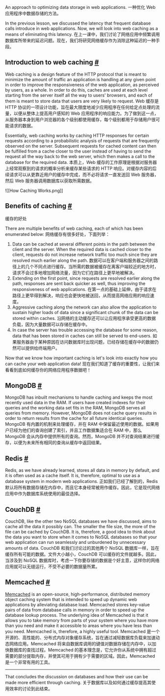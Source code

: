 An approach to optimizing data storage in web applications.
一种优化 Web 应用程序中数据存储的方法。

In the previous lesson, we discussed the latency that frequent database calls introduce in web applications. Now, we will look into web caching as a means of eliminating this latency.
在上一课中，我们讨论了网络应用中频繁调用数据库所带来的延迟问题。现在，我们将研究网络缓存作为消除这种延迟的一种手段。

## Introduction to web caching [#](https://www.educative.io/courses/web-development-a-primer/qVZjXgROYRp#Introduction-to-web-caching-)

Web caching is a design feature of the HTTP protocol that is meant to minimize the amount of traffic an application is handling at any given point in order to improve the responsiveness of the web application, as perceived by users, as a whole. In order to do this, caches are used at each level starting from the server itself all the way to users' browsers, and each of them is meant to store data that users are very likely to request.
Web 缓存是 HTTP 协议的一项设计功能，旨在最大限度地减少应用程序在任何给定点处理的流量，以便从整体上提高用户感知的 Web 应用程序的响应能力。为了做到这一点，从服务器本身到用户浏览器的各个级别都使用缓存，每个级别都用于存储用户很可能请求的数据。

Essentially, web caching works by caching HTTP responses for certain requests according to a probabilistic analysis of requests that are frequently observed on the server. Subsequent requests for cached content can then be fulfilled from a cache closer to the user instead of having to send the request all the way back to the web server, which then makes a call to the database for the required data.
本质上，Web 缓存的工作原理是根据对服务器上经常观察到的请求的概率分析来缓存某些请求的 HTTP 响应。对缓存内容的后续请求可以从更靠近用户的缓存中完成，而不必将请求一直发送回 Web 服务器，然后 Web 服务器调用数据库以获取所需数据。

![[How Caching Works.png]]
## Benefits of caching [#](https://www.educative.io/courses/web-development-a-primer/qVZjXgROYRp#Benefits-of-caching-)
缓存的好处

There are multiple benefits of web caching, each of which has been enumerated below:
网络缓存有很多好处，下面列举：

1.  Data can be cached at several different points in the path between the client and the server. When the required data is cached closer to the client, requests do not increase network traffic too much since they are resolved much earlier along the path.
数据可以在客户端和服务器之间的路径上的几个不同点进行缓存。当所需的数据被缓存在离客户端较近的地方时，请求不会过多地增加网络流量，因为它们在路径上更早地被解决。
2.  Extending on the first point, since requests are resolved earlier along the path, responses are sent back quicker as well, thus improving the responsiveness of web applications.
在第一点的基础上延伸，由于请求在路径上更早得到解决，响应也会更快地被送回，从而提高网络应用的响应速度。
3.  Aggressive caching along the network can also allow the application to sustain higher loads of data since a significant chunk of the data can be stored within caches.
沿网络的主动缓存还可以让应用程序承受更高的数据负载，因为大量数据可以存储在缓存中。
4.  In case the server has trouble accessing the database for some reason, data that has been stored in caches can still be served to end-users.
如果服务器由于某种原因在访问数据库时出现问题，已经存储在缓存中的数据仍然可以提供给终端用户。

Now that we know how important caching is let's look into exactly how you can cache your web application data!
现在我们知道了缓存的重要性，让我们来看看到底如何缓存你的网络应用程序数据吧！

## MongoDB [#](https://www.educative.io/courses/web-development-a-primer/qVZjXgROYRp#MongoDB)

MongoDB has inbuilt mechanisms to handle caching and keeps the most recently used data in the RAM. If users have created indexes for their queries and the working data set fits in the RAM, MongoDB serves all queries from memory. However, MongoDB does not cache query results in order to return results from the cache for all future identical queries.
MongoDB 有内置的机制来处理缓存，并在 RAM 中保留最近使用的数据。如果用户已经为他们的查询创建了索引，并且工作数据集适合在 RAM 中，那么 MongoDB 会从内存中提供所有的查询。然而，MongoDB 并不对查询结果进行缓存，以便为未来所有相同的查询从缓存中返回结果。

## Redis [#](https://www.educative.io/courses/web-development-a-primer/qVZjXgROYRp#Redis)

Redis, as we have already learned, stores all data in memory by default, and it is often used as a cache itself. It is, therefore, optimal to use as a database system in modern web applications.
正如我们已经了解到的，Redis 默认将所有数据存储在内存中，而且它本身经常被用作缓存。因此，它是现代网络应用中作为数据库系统使用的最佳选择。

## CouchDB [#](https://www.educative.io/courses/web-development-a-primer/qVZjXgROYRp#CouchDB)

CouchDB, like the other two NoSQL databases we have discussed, aims to cache all the data it possibly can. The smaller the file size, the more of the file can be cached by CouchDB. It is, therefore, a good idea to think about the data you want to store when it comes to NoSQL databases so that your web application can run seamlessly and unburdened by unnecessary amounts of data.
CouchDB 和我们讨论过的其他两个 NoSQL 数据库一样，旨在缓存所有可能的数据。文件大小越小，CouchDB 可以缓存的文件就越多。因此，当涉及到 NoSQL 数据库时，考虑一下你要存储的数据是个好主意，这样你的网络应用就可以无缝运行，不受不必要的数据量所累。

## Memcached [#](https://www.educative.io/courses/web-development-a-primer/qVZjXgROYRp#Memcached)

[Memcached](https://memcached.org/downloads) is an open-source, high-performance, distributed memory object caching system that is intended to speed up dynamic web applications by alleviating database load. Memcached stores key-value pairs of data from database calls in memory in order to speed up the database lookup process. The underlying idea of Memcached is that it allows you to take memory from parts of your system where you have more than you need and make it accessible to areas where you have less than you need. Memcached is, therefore, a highly useful tool.
Memcached 是一个开源的、高性能的、分布式内存对象缓存系统，旨在通过减轻数据库负载来加速动态网络应用。Memcached 将来自数据库调用的键值对数据存储在内存中，以加快数据库的查找过程。Memcached 的基本理念是，它允许你从系统中拥有超过需要的部分提取内存，并使其可用于拥有少于需要的区域。因此，Memcached 是一个非常有用的工具。

---

That concludes the discussion on databases and how their use can be made more efficient through caching.
关于数据库以及如何通过缓存提高其使用效率的讨论到此结束。
